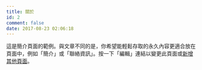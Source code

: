 ```yaml
---
title: 關於
id: 2
comment: false
date: 2017-08-23 02:06:18
---
```


這是簡介頁面的範例。與文章不同的是，你希望能輕鬆存取的永久內容更適合放在頁面中，例如「簡介」或「聯絡資訊」。按一下「編輯」連結以變更此頁面或[新增其他頁面](https://wordpress.com/page)。